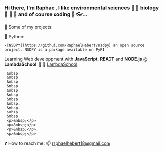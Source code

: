 ### Hi there, I'm Raphael, I like environmental sciences :seedling: :ocean: biology :microscope: :microbe: :dna: and of course coding :floppy_disk: :eyeglasses:...

:open_file_folder: Some of my projects:

  :snake: Python: 
    
    -[NSDPY](https://github.com/RaphaelHebert/nsdpy) an open source project. NSDPY is a package available on PyPI
    
    
Learning Web developpment with __JavaScript__, __REACT__ and __NODE.js__ @ __LambdaSchool__:
:school: :notebook: [LambdaSchool](https://github.com/RaphaelHebert/LambdaSchool)
  
                    
     &nbsp 
     &nbsp 
     &nbsp 
     &nbsp 
     &nbsp  
     &nbsp 
     &nbsp. 
     &nbsp. 
     &nbsp. 
     &nbsp. 
     &nbsp.
     <p>&nbsp;</p>
     <p>&nbsp;</p>. 
     <p>&nbsp;</p>. 
     <p>&nbsp;</p>
     
                      
:question: How to reach me: 📫 raphaelhebert18@gmail.com

